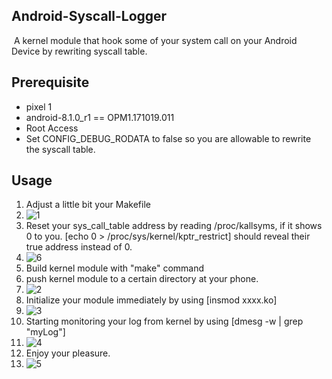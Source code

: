 Android-Syscall-Logger
---

​	A kernel module that hook some of your system call on your Android Device by rewriting  syscall table.

Prerequisite
---

- pixel 1
- android-8.1.0_r1 == OPM1.171019.011
- Root Access
- Set CONFIG_DEBUG_RODATA to false so you are allowable to rewrite the syscall table.

## Usage

1. Adjust a little bit your Makefile
2. ![1](https://github.com/Katana-O/Android-Syscall-Logger/blob/main/images/1.png)
3. Reset your sys_call_table address by reading /proc/kallsyms, if it shows 0 to you. [echo 0 > /proc/sys/kernel/kptr_restrict] should reveal their true address instead of 0.
4. ![6](https://github.com/Katana-O/Android-Syscall-Logger/blob/main/images/6.png)
5. Build kernel module with "make" command
6. push kernel module to a certain directory at your phone.
7. ![2](https://github.com/Katana-O/Android-Syscall-Logger/blob/main/images/2.png)
8. Initialize your module immediately by using [insmod xxxx.ko]
9. ![3](https://github.com/Katana-O/Android-Syscall-Logger/blob/main/images/3.png)
10. Starting monitoring your log from kernel by using [dmesg -w | grep "myLog"]
11. ![4](https://github.com/Katana-O/Android-Syscall-Logger/blob/main/images/4.png)
12. Enjoy your pleasure.
13. ![5](https://github.com/Katana-O/Android-Syscall-Logger/blob/main/images/5.png)

